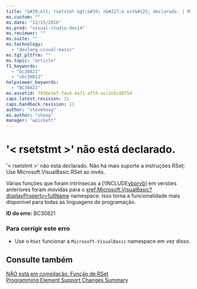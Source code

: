 ```yaml
---
title: "&#39;&lt; rsetstmt &gt;&#39; n&#227;o est&#225; declarado. | Microsoft Docs"
ms.custom: ""
ms.date: "12/15/2016"
ms.prod: "visual-studio-dev14"
ms.reviewer: ""
ms.suite: ""
ms.technology: 
  - "devlang-visual-basic"
ms.tgt_pltfrm: ""
ms.topic: "article"
f1_keywords: 
  - "bc30821"
  - "vbc30821"
helpviewer_keywords: 
  - "BC30821"
ms.assetid: 7936e3ef-7ac6-4a71-af55-acc2c5cd8754
caps.latest.revision: 11
caps.handback.revision: 11
author: "stevehoag"
ms.author: "shoag"
manager: "wpickett"
---
```

# &#39;&lt; rsetstmt &gt;&#39; n&#227;o est&#225; declarado.
'\< rsetstmt \>' não está declarado. Não há mais suporte a instruções RSet; Use Microsoft.VisualBasic.RSet ao invés.  
  
 Várias funções que foram intrínsecas a [!INCLUDE[vbprvb](../Token/vbprvb_md.md)] em versões anteriores foram movidas para o <xref:Microsoft.VisualBasic?displayProperty=fullName> namespace. Isso torna a funcionalidade mais disponível para todas as linguagens de programação.  
  
 **ID do erro:** BC30821  
  
### Para corrigir este erro  
  
-   Use o `RSet` funcionar a `Microsoft.VisualBasic` namespace em vez disso.  
  
## Consulte também  
 [NÃO está em compilação: Função de RSet](http://msdn.microsoft.com/pt-br/534514e5-dee9-4dfd-993b-da09731eece5)   
 [Programming Element Support Changes Summary](http://msdn.microsoft.com/pt-br/0483590a-6309-449c-a2fa-effa26a03b95)